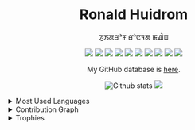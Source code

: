 <h1 align="center">
  Ronald Huidrom
</h1>

<p align="center">
  ꯍꯨꯏꯗꯔꯣꯝ ꯔꯣꯅꯜꯗ ꯃꯉꯥꯡ
</p>

<p align="center">
  <img src="https://img.shields.io/badge/C-00599C?style=for-the-badge&logo=c&logoColor=white" />
  <img src="https://img.shields.io/badge/Python-FFD43B?style=for-the-badge&logo=python&logoColor=blue" />
  <img src="https://img.shields.io/badge/C%2B%2B-00599C?style=for-the-badge&logo=c%2B%2B&logoColor=white" />
  <img src="https://img.shields.io/badge/GNU%20Bash-4EAA25?style=for-the-badge&logo=GNU%20Bash&logoColor=white" />
  <img src="https://img.shields.io/badge/HTML5-E34F26?style=for-the-badge&logo=html5&logoColor=white" />
  <img src="https://img.shields.io/badge/JavaScript-323330?style=for-the-badge&logo=javascript&logoColor=F7DF1E" />
  <img src="https://img.shields.io/badge/CSS3-1572B6?style=for-the-badge&logo=css3&logoColor=white" />
  <img src="https://img.shields.io/badge/LaTeX-47A141?style=for-the-badge&logo=LaTeX&logoColor=white" />
  <img src="https://img.shields.io/badge/Emacs-%237F5AB6.svg?&style=for-the-badge&logo=gnu-emacs&logoColor=white" />
  <img src="https://img.shields.io/badge/VIM-%2311AB00.svg?&style=for-the-badge&logo=vim&logoColor=white" />
</p>

<p align="center">
  My GitHub database is <a href="https://ronhuidrom.github.io/profile/database.pdf">here</a>.
</p>

<p align="center">
  <img src="https://github-readme-stats.vercel.app/api?username=ronhuidrom&include_all_commits=true&count_private=true&show_icons=true&disable_animations=false&hide_border=true&bg_color=00000000&title_color=2a84ea&text_color=2a84ea&icon_color=2a84ea" alt="Github stats" />
  <img src="http://github-readme-streak-stats.herokuapp.com?user=ronhuidrom&theme=gruvbox_duo&hide_border=true&no_bg=true" />
</p>

<details>
  <summary>Most Used Languages</Summary>

<p align="center">
  <img src="https://github-readme-stats.vercel.app/api/top-langs/?username=ronhuidrom&langs_count=20&hide_border=true" />
</p>

</details>

<details>
  <summary>Contribution Graph</summary>

<p align="center">
  <img src="https://activity-graph.herokuapp.com/graph?username=ronhuidrom&theme=minimal" />
</p>
  
</details>

<details>
  <summary>Trophies</summary>

<p align="center">
  <img src="https://github-profile-trophy.vercel.app/?username=ronhuidrom&column=3&theme=dark_lover&margin-w=15&margin-h=15&no-bg=true&no-frame=true" />
</p>

</details>
